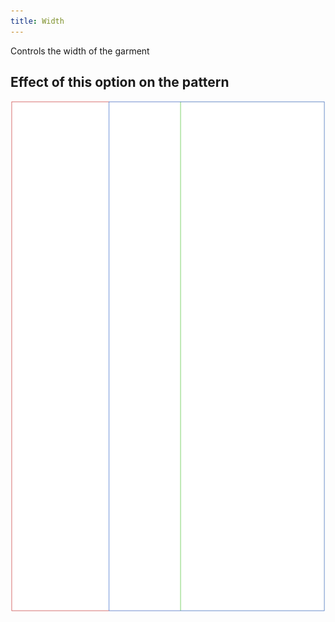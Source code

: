 ```yaml
---
title: Width
---
```


Controls the width of the garment


## Effect of this option on the pattern
![This image shows the effect of this option by superimposing several variants that have a different value for this option](tiberius_width_sample.svg "Effect of this option on the pattern")